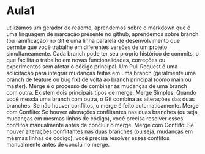 # Aula1
utilizamos um gerador de readme, aprendemos sobre o markdown que é uma linguagem de marcação presente no github, aprendemos sobre branch  (ou ramificação) no Git é uma linha paralela de desenvolvimento que permite que você trabalhe em diferentes versões de um projeto simultaneamente. Cada branch pode ter seu próprio histórico de commits, o que facilita o trabalho em novas funcionalidades, correções ou experimentos sem afetar o código principal.
Um Pull Request é uma solicitação para integrar mudanças feitas em uma branch (geralmente uma branch de feature ou bug fix) de volta ao branch principal (como main ou master). 
Merge é o processo de combinar as mudanças de uma branch com outra. Existem dois principais tipos de merge:
Merge Simples: Quando você mescla uma branch com outra, o Git combina as alterações das duas branches. Se não houver conflitos, o merge é feito automaticamente.
Merge com Conflito: Se houver alterações conflitantes nas duas branches (ou seja, mudanças em mesmas linhas de código), você precisa resolver esses conflitos manualmente antes de concluir o merge.
Merge com Conflito: Se houver alterações conflitantes nas duas branches (ou seja, mudanças em mesmas linhas de código), você precisa resolver esses conflitos manualmente antes de concluir o merge.





